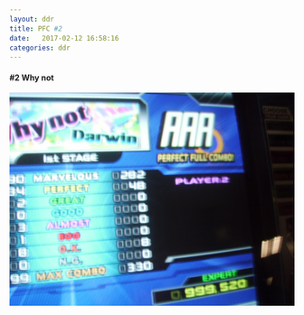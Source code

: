 ```yaml
---
layout: ddr
title: PFC #2
date:   2017-02-12 16:58:16
categories: ddr
---
```

#### **#2** Why not
![](/images/pfc/2_why_not.jpg)
